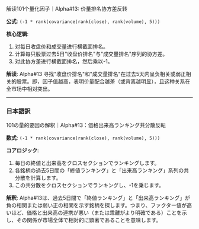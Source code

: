 解读101个量化因子｜Alpha#13: 价量排名协方差反转

**公式**: `(-1 * rank(covariance(rank(close), rank(volume), 5)))`

**核心逻辑**:
1.  对每日收盘价和成交量进行横截面排名。
2.  计算每只股票过去5日"收盘价排名"与"成交量排名"序列的协方差。
3.  对此协方差进行横截面排名，然后乘以-1。

**解读**:
Alpha#13 寻找"收盘价排名"和"成交量排名"在过去5天内呈负相关或弱正相关的股票。即，因子值越高，表明价量配合越差（或背离越明显），且这种关系在全市场中相对突出。

---

### 日本語訳

101の量的要因の解釈｜Alpha#13：価格出来高ランキング共分散反転

**数式**: `(-1 * rank(covariance(rank(close), rank(volume), 5)))`

**コアロジック**:
1.  毎日の終値と出来高をクロスセクションでランキングします。
2.  各銘柄の過去5日間の「終値ランキング」と「出来高ランキング」系列の共分散を計算します。
3.  この共分散をクロスセクションでランキングし、-1を乗じます。

**解釈**:
Alpha#13は、過去5日間で「終値ランキング」と「出来高ランキング」が負の相関または弱い正の相関を示す銘柄を探します。つまり、ファクター値が高いほど、価格と出来高の連携が悪い（または乖離がより明確である）ことを示し、その関係が市場全体で相対的に顕著であることを意味します。 